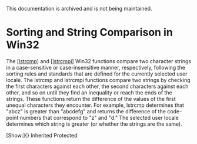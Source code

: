 This documentation is archived and is not being maintained.

# Sorting and String Comparison in Win32

The [[lstrcmp]](http://msdn2.microsoft.com/en-us/library/ms647488.aspx) and [[lstrcmpi]](http://msdn2.microsoft.com/en-us/library/ms647489.aspx) Win32 functions compare two character strings in a case-sensitive or case-insensitive manner, respectively, following the sorting rules and standards that are defined for the currently selected user locale. The lstrcmp and lstrcmpi functions compare two strings by checking the first characters against each other, the second characters against each other, and so on until they find an inequality or reach the ends of the strings. These functions return the difference of the values of the first unequal characters they encounter. For example, lstrcmp determines that "abcz" is greater than "abcdefg" and returns the difference of the code-point numbers that correspond to "z" and "d." The selected user locale determines which string is greater (or whether the strings are the same).

[Show:]{} Inherited Protected
